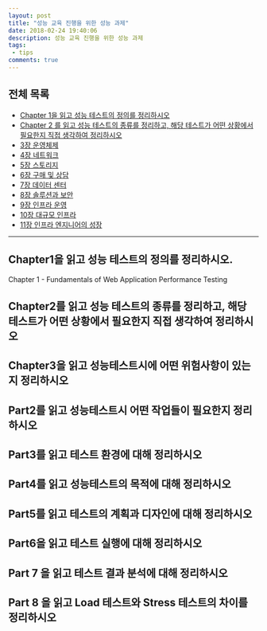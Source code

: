 ```yaml
---
layout: post
title: "성능 교육 진행을 위한 성능 과제"
date: 2018-02-24 19:40:06
description: 성능 교육 진행을 위한 성능 과제
tags: 
 - tips
comments: true
---
```



## 전체 목록
- [Chapter 1을 읽고 성능 테스트의 정의를 정리하시오](#Chapter1을-읽고-성능-테스트의-정의를-정리하시오)
- [Chapter 2 를 읽고 성능 테스트의 종류를 정리하고, 해당 테스트가 어떤 상황에서 필요한지 직접 생각하여 정리하시오](#Chapter2를-읽고-성능-테스트의-종류를-정리하고,-해당-테스트가-어떤-상황에서-필요한지-직접-생각하여-정리하시오)
- [3장 운영체제](#3장-운영체제)
- [4장 네트워크](#4장-네트워크)
- [5장 스토리지](#5장-스토리지)
- [6장 구매 및 상담](#6장-구매-및-상담)
- [7장 데이터 센터](#7장-데이터-센터)
- [8장 솔루션과 보안](#8장-솔루션과-보안)
- [9장 인프라 운영](#9장-인프라-운영)
- [10장 대규모 인프라](#10장-대규모-인프라)
- [11장 인프라 엔지니어의 성장](#11장-인프라-엔지니어의-성장)

<hr>

## Chapter1을 읽고 성능 테스트의 정의를 정리하시오.

Chapter 1 - Fundamentals of Web Application Performance Testing



## Chapter2를 읽고 성능 테스트의 종류를 정리하고, 해당 테스트가 어떤 상황에서 필요한지 직접 생각하여 정리하시오

## Chapter3을 읽고 성능테스트시에 어떤 위험사항이 있는지 정리하시오

## Part2를 읽고 성능테스트시 어떤 작업들이 필요한지 정리하시오

## Part3를 읽고 테스트 환경에 대해 정리하시오

## Part4를 읽고 성능테스트의 목적에 대해 정리하시오

## Part5를 읽고 테스트의 계획과 디자인에 대해 정리하시오

## Part6을 읽고 테스트 실행에 대해 정리하시오

## Part 7 을 읽고 테스트 결과 분석에 대해 정리하시오

## Part 8 을 읽고 Load 테스트와 Stress 테스트의 차이를 정리하시오


